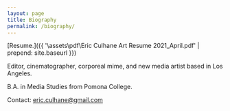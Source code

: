 ```yaml
---
layout: page
title: Biography
permalink: /biography/
---
```


[Resume.]({{ '\assets\pdf\Eric Culhane Art Resume 2021_April.pdf' | prepend: site.baseurl }})

Editor, cinematographer, corporeal mime, and new media artist based in Los Angeles. 

B.A. in Media Studies from Pomona College.

Contact: eric.culhane@gmail.com
